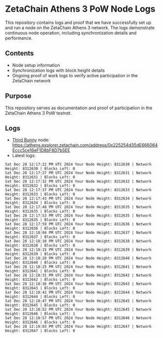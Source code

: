 # ZetaChain Athens 3 PoW Node Logs
This repository contains logs and proof that we have successfully set up and run a node on the ZetaChain Athens 3 network. The logs demonstrate continuous node operation, including synchronization details and performance.

## Contents
- Node setup information
- Synchronization logs with block height details
- Ongoing proof of work logs to verify active participation in the ZetaChain network

## Purpose
This repository serves as documentation and proof of participation in the ZetaChain Athens 3 PoW testnet.

## Logs

- [Third Bunny](https://thirdbunny.xyz/) node: https://athens.explorer.zetachain.com/address/0x225254d35dE666064Eccc5ce16eF1D8bF8D7b5EE
- Latest logs:
```
Sat Dec 28 12:17:22 PM UTC 2024 Your Node Height: 8312630 | Network Height: 8312630 | Blocks Left: 0
Sat Dec 28 12:17:27 PM UTC 2024 Your Node Height: 8312631 | Network Height: 8312631 | Blocks Left: 0
Sat Dec 28 12:17:32 PM UTC 2024 Your Node Height: 8312632 | Network Height: 8312632 | Blocks Left: 0
Sat Dec 28 12:17:37 PM UTC 2024 Your Node Height: 8312633 | Network Height: 8312633 | Blocks Left: 0
Sat Dec 28 12:17:43 PM UTC 2024 Your Node Height: 8312634 | Network Height: 8312634 | Blocks Left: 0
Sat Dec 28 12:17:48 PM UTC 2024 Your Node Height: 8312635 | Network Height: 8312635 | Blocks Left: 0
Sat Dec 28 12:17:53 PM UTC 2024 Your Node Height: 8312635 | Network Height: 8312635 | Blocks Left: 0
Sat Dec 28 12:17:59 PM UTC 2024 Your Node Height: 8312636 | Network Height: 8312636 | Blocks Left: 0
Sat Dec 28 12:18:04 PM UTC 2024 Your Node Height: 8312637 | Network Height: 8312637 | Blocks Left: 0
Sat Dec 28 12:18:10 PM UTC 2024 Your Node Height: 8312638 | Network Height: 8312638 | Blocks Left: 0
Sat Dec 28 12:18:15 PM UTC 2024 Your Node Height: 8312639 | Network Height: 8312639 | Blocks Left: 0
Sat Dec 28 12:18:20 PM UTC 2024 Your Node Height: 8312640 | Network Height: 8312640 | Blocks Left: 0
Sat Dec 28 12:18:25 PM UTC 2024 Your Node Height: 8312641 | Network Height: 8312641 | Blocks Left: 0
Sat Dec 28 12:18:31 PM UTC 2024 Your Node Height: 8312642 | Network Height: 8312642 | Blocks Left: 0
Sat Dec 28 12:18:36 PM UTC 2024 Your Node Height: 8312643 | Network Height: 8312643 | Blocks Left: 0
Sat Dec 28 12:18:42 PM UTC 2024 Your Node Height: 8312644 | Network Height: 8312644 | Blocks Left: 0
Sat Dec 28 12:18:47 PM UTC 2024 Your Node Height: 8312645 | Network Height: 8312645 | Blocks Left: 0
Sat Dec 28 12:18:52 PM UTC 2024 Your Node Height: 8312645 | Network Height: 8312646 | Blocks Left: 1
Sat Dec 28 12:18:57 PM UTC 2024 Your Node Height: 8312646 | Network Height: 8312646 | Blocks Left: 0
Sat Dec 28 12:19:03 PM UTC 2024 Your Node Height: 8312647 | Network Height: 8312647 | Blocks Left: 0
```
